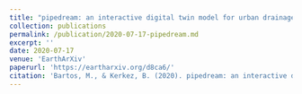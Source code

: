 ```yaml
---
title: "pipedream: an interactive digital twin model for urban drainage networks"
collection: publications
permalink: /publication/2020-07-17-pipedream.md
excerpt: ''
date: 2020-07-17
venue: 'EarthArXiv'
paperurl: 'https://eartharxiv.org/d8ca6/'
citation: 'Bartos, M., & Kerkez, B. (2020). pipedream: an interactive digital twin model for urban drainage networks. doi: 10.31223/osf.io/d8ca6 (preprint).'
---
```


<!-- This paper is about the number 1. The number 2 is left for future work. -->

<!-- [Download paper here](http://academicpages.github.io/files/paper1.pdf) -->

<!-- Recommended citation: Your Name, You. (2009). "Paper Title Number 1." <i>Journal 1</i>. 1(1). -->
